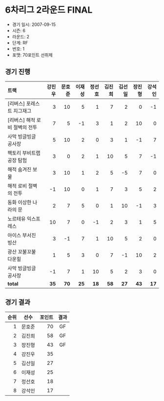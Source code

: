 # 6차리그 2라운드 FINAL

- 경기 일시: 2007-09-15
- 시즌: 6
- 라운드: 2
- 단계: RF
- 번호: 1
- 포맷: 70포인트 선취제





## 경기 진행

| 트랙 | 강진우 | 문호준 | 이재성 | 정선호 | 김진희 | 김선일 | 장진형 | 강석인 |
|:---|---:|---:|---:|---:|---:|---:|---:|---:|
| [리버스] 포레스트 지그재그 | 3 | 10 | 5 | 1 | 7 | 2 | 0 | -1 |
| [리버스] 해적 로비 절벽의 전투 | 7 | 5 | -1 | 3 | 1 | 2 | 10 | 0 |
| 사막 빙글빙글 공사장 | 5 | 10 | 2 | 0 | 3 | 1 | -1 | 7 |
| 팩토리 부비트랩 공장 탐험 | 3 | 0 | 2 | 1 | 10 | 5 | 7 | -1 |
| 해적 숨겨진 보물 | 3 | 10 | 1 | 2 | 5 | -5 | 7 | 0 |
| 해적 로비 절벽의 전투 | -1 | 10 | 0 | 1 | 7 | 3 | 5 | 2 |
| 동화 이상한 나라의 문 | 2 | 7 | 5 | 0 | 1 | 10 | -1 | 3 |
| 노르테유 익스프레스 | 10 | 7 | 0 | -1 | 2 | 3 | 1 | 5 |
| 아이스 부서진 빙산 | 3 | -1 | 7 | 1 | 10 | 5 | 2 | 0 |
| 광산 꼬불꼬불 다운힐 | 1 | 5 | 3 | 0 | 7 | -1 | 10 | 2 |
| 사막 빙글빙글 공사장 | -1 | 7 | 1 | 10 | 5 | 2 | 3 | 0 |
| __total__ | __35__ | __70__ | __25__ | __18__ | __58__ | __27__ | __43__ | __17__ |




## 경기 결과

| 순위 | 선수 | 포인트 | 결과 |
|---:|:---:|---:|:---:|
| 1 | 문호준 | 70 | GF |
| 2 | 김진희 | 58 | GF |
| 3 | 장진형 | 43 | GF |
| 4 | 강진우 | 35 |  |
| 5 | 김선일 | 27 |  |
| 6 | 이재성 | 25 |  |
| 7 | 정선호 | 18 |  |
| 8 | 강석인 | 17 |  |


